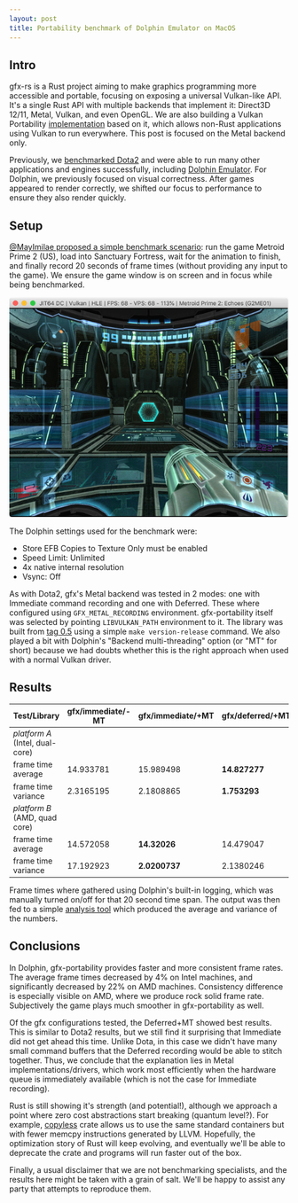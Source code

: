 ```yaml
---
layout: post
title: Portability benchmark of Dolphin Emulator on MacOS
---
```


## Intro

gfx-rs is a Rust project aiming to make graphics programming more accessible and portable, focusing on exposing a universal Vulkan-like API. It's a single Rust API with multiple backends that implement it: Direct3D 12/11, Metal, Vulkan, and even OpenGL. We are also building a Vulkan Portability [implementation](https://github.com/gfx-rs/portability) based on it, which allows non-Rust applications using Vulkan to run everywhere. This post is focused on the Metal backend only.

Previously, we [benchmarked Dota2](https://gfx-rs.github.io/2018/08/10/dota2-macos-performance.html) and were able to run many other applications and engines successfully, including [Dolphin Emulator](https://gfx-rs.github.io/2018/09/03/rpcs3-dolphin.html). For Dolphin, we previously focused on visual correctness. After games appeared to render correctly, we shifted our focus to performance to ensure they also render quickly.

## Setup

[@MayImilae proposed a simple benchmark scenario](https://github.com/dolphin-emu/dolphin/pull/7039#issuecomment-473520861): run the game Metroid Prime 2 (US), load into Sanctuary Fortress, wait for the animation to finish, and finally record 20 seconds of frame times (without providing any input to the game). We ensure the game window is on screen and in focus while being benchmarked.

![Metroid Prime 2](/img/dolphin-metroid-prime-2.jpg)

The Dolphin settings used for the benchmark were:
  - Store EFB Copies to Texture Only must be enabled
  - Speed Limit: Unlimited
  - 4x native internal resolution
  - Vsync: Off

As with Dota2, gfx's Metal backend was tested in 2 modes: one with Immediate command recording and one with Deferred. These where configured using `GFX_METAL_RECORDING` environment. gfx-portability itself was selected by pointing `LIBVULKAN_PATH` environment to it. The library was built from [tag 0.5](https://github.com/gfx-rs/portability/tree/0.5) using a simple `make version-release` command. We also played a bit with Dolphin's "Backend multi-threading" option (or "MT" for short) because we had doubts whether this is the right approach when used with a normal Vulkan driver.

## Results

| Test/Library                     | gfx/immediate/-MT | gfx/immediate/+MT | gfx/deferred/+MT | MoltenVK/-MT | MoltenVK/+MT |
| -------------------------------- | ----------------- | ----------------- | ---------------- | ------------ | ------------ |
| _platform A_ (Intel, dual-core)  | | | | | |
| frame time average               | 14.933781         | 15.989498         | **14.827277**    | 15.731309    | 15.492961    |
| frame time variance              | 2.3165195         | 2.1808865         | **1.753293**     | 3.0022306    | 4.5931387    |
| _platform B_ (AMD, quad core)    | | | | | |
| frame time average               | 14.572058         | **14.32026**      | 14.479047        | 18.306593    | 18.41038     |
| frame time variance              | 17.192923         | **2.0200737**     | 2.1380246        | 30.974926    | 29.487541    |

Frame times where gathered using Dolphin's built-in logging, which was manually turned on/off for that 20 second time span. The output was then fed to a simple [analysis tool](https://github.com/kvark/fps-stat/commit/179a6cc16f799a36ac4e5f661bedfb03e3f668f2) which produced the average and variance of the numbers.

## Conclusions

In Dolphin, gfx-portability provides faster and more consistent frame rates. The average frame times decreased by 4% on Intel machines, and significantly decreased by 22% on AMD machines. Consistency difference is especially visible on AMD, where we produce rock solid frame rate. Subjectively the game plays much smoother in gfx-portability as well.

Of the gfx configurations tested, the Deferred+MT showed best results. This is similar to Dota2 results, but we still find it surprising that Immediate did not get ahead this time. Unlike Dota, in this case we didn't have many small command buffers that the Deferred recording would be able to stitch together. Thus, we conclude that the explanation lies in Metal implementations/drivers, which work most efficiently when the hardware queue is immediately available (which is not the case for Immediate recording).

Rust is still showing it's strength (and potential!), although we approach a point where zero cost abstractions start breaking (quantum level?). For example, [copyless](https://github.com/kvark/copyless) crate allows us to use the same standard containers but with fewer memcpy instructions generated by LLVM. Hopefully, the optimization story of Rust will keep evolving, and eventually we'll be able to deprecate the crate and programs will run faster out of the box.

Finally, a usual disclaimer that we are not benchmarking specialists, and the results here might be taken with a grain of salt. We'll be happy to assist any party that attempts to reproduce them.
